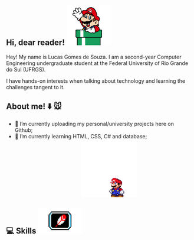 ## Hi, dear reader! ![olá](mariodown.gif)
Hey! My name is Lucas Gomes de Souza. I am a second-year Computer Engineering undergraduate student at the Federal University of Rio Grande do Sul (UFRGS).

I have hands-on interests when talking about technology and learning the challenges tangent to it.

## About me! :arrow_down: :mouse: 
- 🔭 I’m currently uploading my personal/university projects here on Github;     
- 🌱 I’m currently learning HTML, CSS, C# and database; <img src="mario.gif" width="150" style="display: block; margin-left: auto; margin-right: 150px;">


## :computer: Skills <img src="https://github.com/lucasgdesouza/lucasgdesouza/raw/main/skills.gif" width="120" height="70">


